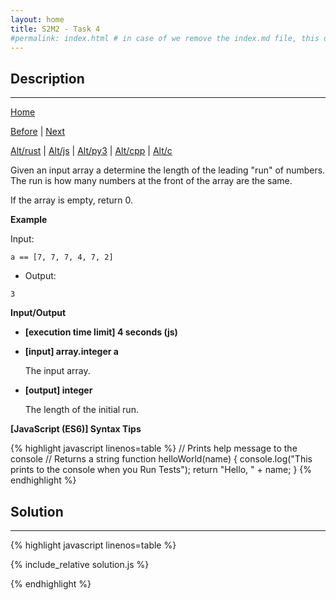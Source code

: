 ```yaml
---
layout: home
title: S2M2 - Task 4
#permalink: index.html # in case of we remove the index.md file, this doc will be the index page
---
```


<div class="row">
<div class="columnStmt" markdown="1">

##  Description
------

[Home](../README.md)

[Before](../S2M2_Task_3/README.md) | [Next](../S2M2_Task_5/README.md)

[Alt/rust](./Alt_rust/README.md) | [Alt/js](./Alt_js/README.html) | [Alt/py3](./Alt_py3/README.md) | [Alt/cpp](./Alt_cpp/README.md) | [Alt/c](./Alt_c/README.md)

Given an input array a determine the length of the leading "run" of numbers. The run is how many numbers at the front of the array are the same.

If the array is empty, return 0.

**Example**

Input:

```
a == [7, 7, 7, 4, 7, 2]
```

-   Output:

```
3
```

**Input/Output**

* **[execution time limit] 4 seconds (js)**

* **[input] array.integer a**

    The input array.

* **[output] integer**

    The length of the initial run.

**[JavaScript (ES6)] Syntax Tips**

{% highlight javascript linenos=table %}
// Prints help message to the console
// Returns a string
function helloWorld(name) {
    console.log("This prints to the console when you Run Tests");
    return "Hello, " + name;
}
{% endhighlight %}

</div>
<div class="columnSol" markdown="1">

## Solution
------

{% highlight javascript linenos=table %}

{% include_relative solution.js %}

{% endhighlight %}

</div>
</div>